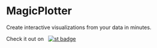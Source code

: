 # MagicPlotter

Create interactive visualizations from your data in minutes.

Check it out on &nbsp; [![st badge](https://img.shields.io/badge/MagicPlotter-lightgrey?style=flat-square&logo=streamlit&labelColor=white)](https://magicplotter.streamlit.app/)
